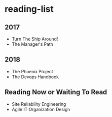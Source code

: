 # reading-list

## 2017
- Turn The Ship Around!
- The Manager's Path

## 2018
- The Phoenix Project
- The Devops Handbook

## Reading Now or Waiting To Read
- Site Reliability Engineering
- Agile IT Organization Design

